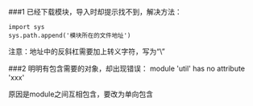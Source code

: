 ###1 已经下载模块，导入时却提示找不到，解决方法：
```$xslt
import sys
sys.path.append('模块所在的文件地址')
```
注意：地址中的反斜杠需要加上转义字符，写为“\\”

###2 明明有包含需要的对象，却出现错误：
module 'util' has no attribute 'xxx'

原因是module之间互相包含，要改为单向包含
